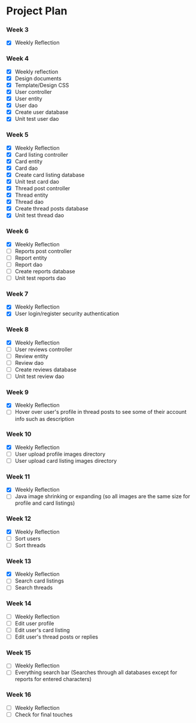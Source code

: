 # Project Plan

### Week 3
- [x] Weekly Reflection
<!-- end of the list -->

### Week 4
- [x] Weekly reflection
- [x] Design documents
- [x] Template/Design CSS
- [x] User controller
- [x] User entity
- [x] User dao
- [x] Create user database
- [x] Unit test user dao
<!-- end of the list -->

### Week 5
- [x] Weekly Reflection
- [x] Card listing controller
- [x] Card entity
- [x] Card dao
- [x] Create card listing database
- [x] Unit test card dao
- [x] Thread post controller
- [x] Thread entity
- [x] Thread dao
- [x] Create thread posts database
- [x] Unit test thread dao
<!-- end of the list -->

### Week 6
- [x] Weekly Reflection
- [ ] Reports post controller
- [ ] Report entity
- [ ] Report dao
- [ ] Create reports database
- [ ] Unit test reports dao
<!-- end of the list -->

### Week 7
- [x] Weekly Reflection
- [x] User login/register security authentication
<!-- end of the list -->

### Week 8
- [x] Weekly Reflection
- [ ] User reviews controller
- [ ] Review entity
- [ ] Review dao
- [ ] Create reviews database
- [ ] Unit test review dao
<!-- end of the list -->

### Week 9
- [x] Weekly Reflection
- [ ] Hover over user's profile in thread posts to see some of their account info such as description
<!-- end of the list -->

### Week 10
- [x] Weekly Reflection
- [ ] User upload profile images directory
- [ ] User upload card listing images directory
<!-- end of the list -->

### Week 11
- [x] Weekly Reflection
- [ ] Java image shrinking or expanding (so all images are the same size for profile and card listings)
<!-- end of the list -->

### Week 12
- [x] Weekly Reflection
- [ ] Sort users
- [ ] Sort threads
<!-- end of the list -->

### Week 13
- [x] Weekly Reflection
- [ ] Search card listings
- [ ] Search threads
<!-- end of the list -->

### Week 14
- [ ] Weekly Reflection
- [ ] Edit user profile
- [ ] Edit user's card listing
- [ ] Edit user's thread posts or replies
<!-- end of the list -->

### Week 15
- [ ] Weekly Reflection
- [ ] Everything search bar (Searches through all databases except for reports for entered characters)
<!-- end of the list -->

### Week 16
- [ ] Weekly Reflection
- [ ] Check for final touches
<!-- end of the list -->
